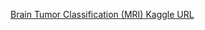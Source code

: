 [Brain Tumor Classification (MRI) Kaggle URL](https://www.kaggle.com/datasets/sartajbhuvaji/brain-tumor-classification-mri)
